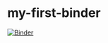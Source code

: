 # my-first-binder
[![Binder](https://mybinder.org/badge_logo.svg)](https://mybinder.org/v2/gh/mariodhernandez/my-first-binder/main)

